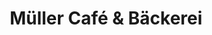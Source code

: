 ---
title: "Müller Café & Bäckerei"
url: /muenchen/mueller-cafe-und-baeckerei-wotanstrasse/
shop: Bäckerei
---